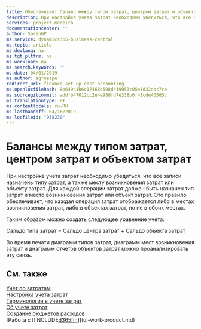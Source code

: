 ```yaml
---
title: Обеспечивает баланс между типом затрат, центром затрат и объектом затрат | Документы Майкрософт
description: При настройке учета затрат необходимо убедиться, что все записи назначены типу затрат, а также месту возникновения затрат или объекту затрат. Для каждой операции затрат должен быть назначен тип затрат и место возникновения затрат или объект затрат. Это правило обеспечивает, что каждая операция затрат отображается либо в местах возникновения затрат, либо в объектах затрат, но не в обоих местах.
services: project-madeira
documentationcenter: ''
author: SorenGP
ms.service: dynamics365-business-central
ms.topic: article
ms.devlang: na
ms.tgt_pltfrm: na
ms.workload: na
ms.search.keywords: ''
ms.date: 04/01/2019
ms.author: sgroespe
redirect_url: finance-set-up-cost-accounting
ms.openlocfilehash: 8b64941b6c17468b598d419053c05e1d32dac7ce
ms.sourcegitcommit: addfb47612cc2e4e98dfd7e338b6f41cde405d5c
ms.translationtype: HT
ms.contentlocale: ru-RU
ms.lasthandoff: 04/16/2019
ms.locfileid: "938230"
---
```

# <a name="balances-between-cost-type-cost-center-and-cost-object"></a>Балансы между типом затрат, центром затрат и объектом затрат
При настройке учета затрат необходимо убедиться, что все записи назначены типу затрат, а также месту возникновения затрат или объекту затрат. Для каждой операции затрат должен быть назначен тип затрат и место возникновения затрат или объект затрат. Это правило обеспечивает, что каждая операция затрат отображается либо в местах возникновения затрат, либо в объектах затрат, но не в обоих местах.  

 Таким образом можно создать следующее уравнение учета:  

 Сальдо типа затрат = Сальдо центра затрат + Сальдо объекта затрат  

 Во время печати диаграмм типов затрат, диаграмм мест возникновения затрат и диаграмм отчетов объектов затрат можно проанализировать эту связь.  

## <a name="see-also"></a>См. также  
[Учет по затратам](finance-manage-cost-accounting.md)  
 [Настройка учета затрат](finance-set-up-cost-accounting.md)   
 [Терминология в учете затрат](finance-terminology-in-cost-accounting.md)   
 [Об учете затрат](finance-about-cost-accounting.md)  
 [Создание бюджетов расходов](finance-create-cost-budgets.md)  
 [Работа с [!INCLUDE[d365fin](includes/d365fin_md.md)]](ui-work-product.md)
